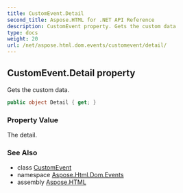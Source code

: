 ```yaml
---
title: CustomEvent.Detail
second_title: Aspose.HTML for .NET API Reference
description: CustomEvent property. Gets the custom data
type: docs
weight: 20
url: /net/aspose.html.dom.events/customevent/detail/
---
```

## CustomEvent.Detail property

Gets the custom data.

```csharp
public object Detail { get; }
```

### Property Value

The detail.

### See Also

* class [CustomEvent](../)
* namespace [Aspose.Html.Dom.Events](../../../aspose.html.dom.events/)
* assembly [Aspose.HTML](../../../)
